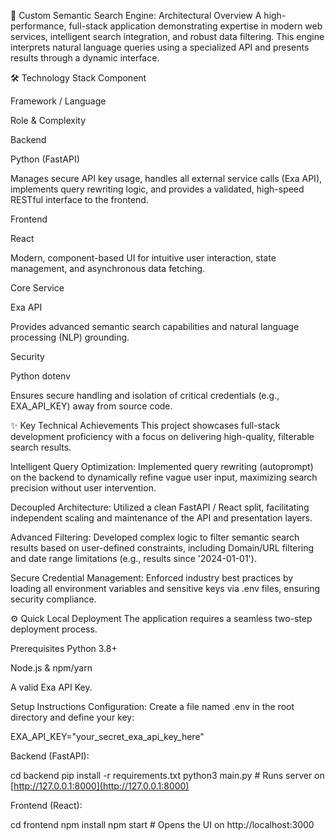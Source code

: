 🚀 Custom Semantic Search Engine: Architectural Overview
A high-performance, full-stack application demonstrating expertise in modern web services, intelligent search integration, and robust data filtering. This engine interprets natural language queries using a specialized API and presents results through a dynamic interface.

🛠️ Technology Stack
Component

Framework / Language

Role & Complexity

Backend

Python (FastAPI)

Manages secure API key usage, handles all external service calls (Exa API), implements query rewriting logic, and provides a validated, high-speed RESTful interface to the frontend.

Frontend

React

Modern, component-based UI for intuitive user interaction, state management, and asynchronous data fetching.

Core Service

Exa API

Provides advanced semantic search capabilities and natural language processing (NLP) grounding.

Security

Python dotenv

Ensures secure handling and isolation of critical credentials (e.g., EXA_API_KEY) away from source code.

✨ Key Technical Achievements
This project showcases full-stack development proficiency with a focus on delivering high-quality, filterable search results.

Intelligent Query Optimization: Implemented query rewriting (autoprompt) on the backend to dynamically refine vague user input, maximizing search precision without user intervention.

Decoupled Architecture: Utilized a clean FastAPI / React split, facilitating independent scaling and maintenance of the API and presentation layers.

Advanced Filtering: Developed complex logic to filter semantic search results based on user-defined constraints, including Domain/URL filtering and date range limitations (e.g., results since '2024-01-01').

Secure Credential Management: Enforced industry best practices by loading all environment variables and sensitive keys via .env files, ensuring security compliance.

⚙️ Quick Local Deployment
The application requires a seamless two-step deployment process.

Prerequisites
Python 3.8+

Node.js & npm/yarn

A valid Exa API Key.

Setup Instructions
Configuration: Create a file named .env in the root directory and define your key:

EXA_API_KEY="your_secret_exa_api_key_here"

Backend (FastAPI):

cd backend
pip install -r requirements.txt
python3 main.py  # Runs server on [http://127.0.0.1:8000](http://127.0.0.1:8000)

Frontend (React):

cd frontend
npm install
npm start # Opens the UI on http://localhost:3000
